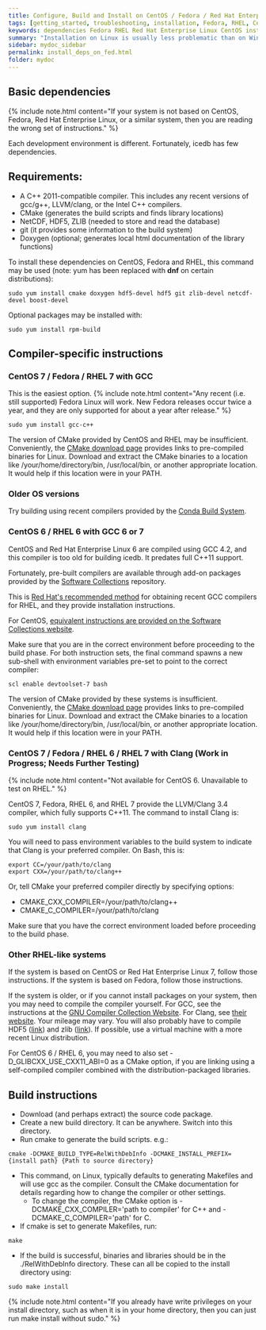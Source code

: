 ```yaml
---
title: Configure, Build and Install on CentOS / Fedora / Red Hat Enterprise Linux
tags: [getting_started, troubleshooting, installation, Fedora, RHEL, CentOS]
keywords: dependencies Fedora RHEL Red Hat Enterprise Linux CentOS install
summary: "Installation on Linux is usually less problematic than on Windows. However, CentOS and RHEL are rather conservative with their package choices, so additional steps may be required."
sidebar: mydoc_sidebar
permalink: install_deps_on_fed.html
folder: mydoc
---
```


## Basic dependencies

{% include note.html content="If your system is not based on CentOS, Fedora, Red Hat Enterprise Linux, or a similar system, then you are reading the wrong set of instructions." %}


Each development environment is different. Fortunately, icedb has few dependencies.

Requirements:
--------------

- A C++ 2011-compatible compiler. This includes any recent versions of gcc/g++, LLVM/clang, or the Intel C++ compilers.
- CMake (generates the build scripts and finds library locations)
- NetCDF, HDF5, ZLIB (needed to store and read the database)
- git (it provides some information to the build system)
- Doxygen (optional; generates local html documentation of the library functions)


To install these dependencies on CentOS, Fedora and RHEL, this command may be used (note: yum has been replaced with **dnf** on certain distributions):
```
sudo yum install cmake doxygen hdf5-devel hdf5 git zlib-devel netcdf-devel boost-devel
```

Optional packages may be installed with:
```
sudo yum install rpm-build
```

## Compiler-specific instructions

### CentOS 7 / Fedora / RHEL 7 with GCC

This is the easiest option.
{% include note.html content="Any recent (i.e. still supported) Fedora Linux will work. New Fedora releases occur twice a year, and they are only supported for about a year after release." %}

```
sudo yum install gcc-c++
```

The version of CMake provided by CentOS and RHEL may be insufficient. Conveniently, the [CMake download page](https://cmake.org/download/) provides links to pre-compiled binaries for Linux. Download and extract the CMake binaries to a location like /your/home/directory/bin, /usr/local/bin, or another appropriate location. It would help if this location were in your PATH.

### Older OS versions

Try building using recent compilers provided by the [Conda Build System](/install_using_conda.html).

### CentOS 6 / RHEL 6 with GCC 6 or 7

CentOS and Red Hat Enterprise Linux 6 are compiled using GCC 4.2, and this compiler is
too old for building icedb. It predates full C++11 support.

Fortunately, pre-built compilers are available through add-on packages provided by
the [Software Collections](https://www.softwarecollections.org) repository.

This is [Red Hat's recommended method](https://access.redhat.com/documentation/en-us/red_hat_enterprise_linux/7/html/developer_guide/scl-utils) for obtaining recent GCC compilers for RHEL, and they provide installation instructions.

For CentOS, [equivalent instructions are provided on the Software Collections website](https://www.softwarecollections.org/en/scls/rhscl/devtoolset-7/).

Make sure that you are in the correct environment before proceeding to the build phase.
For both instruction sets, the final command spawns a new sub-shell with environment variables pre-set to point to the correct compiler:
```
scl enable devtoolset-7 bash
```

The version of CMake provided by these systems is insufficient. Conveniently, the [CMake download page](https://cmake.org/download/) provides links to pre-compiled binaries for Linux. Download and extract the CMake binaries to a location like /your/home/directory/bin, /usr/local/bin, or another appropriate location. It would help if this location were in your PATH.

### CentOS 7 / Fedora / RHEL 6 / RHEL 7 with Clang (Work in Progress; Needs Further Testing)

{% include note.html content="Not available for CentOS 6. Unavailable to test on RHEL." %}

CentOS 7, Fedora, RHEL 6, and RHEL 7 provide the LLVM/Clang 3.4 compiler, which fully supports C++11. The command to install Clang is:
```
sudo yum install clang
```

You will need to pass environment variables to the build system to indicate that Clang is your preferred compiler. On Bash, this is:
```
export CC=/your/path/to/clang
export CXX=/your/path/to/clang++
```
Or, tell CMake your preferred compiler directly by specifying options:
- CMAKE\_CXX\_COMPILER=/your/path/to/clang++
- CMAKE\_C\_COMPILER=/your/path/to/clang

Make sure that you have the correct environment loaded before proceeding to the build phase.

### Other RHEL-like systems

If the system is based on CentOS or Red Hat Enterprise Linux 7, follow those instructions.
If the system is based on Fedora, follow those instructions.

If the system is older, or if you cannot install packages on your system, then you may need to compile the compiler yourself. For GCC, see the instructions at the [GNU Compiler Collection Website](https://gcc.gnu.org/). For Clang, see [their website](https://clang.llvm.org/).
Your mileage may vary. You will also probably have to compile HDF5 ([link](https://www.hdfgroup.org/downloads/hdf5/)) and zlib ([link](https://zlib.net/)). If possible, use a virtual machine with a more recent Linux distribution.

For CentOS 6 / RHEL 6, you may need to also set -D\_GLIBCXX\_USE\_CXX11\_ABI=0 as a CMake option, if you are linking using a self-compiled compiler combined with the distribution-packaged libraries.

## Build instructions


- Download (and perhaps extract) the source code package. 
- Create a new build directory. It can be anywhere. Switch into this directory.
- Run cmake to generate the build scripts. e.g.:
```
cmake -DCMAKE_BUILD_TYPE=RelWithDebInfo -DCMAKE_INSTALL_PREFIX={install path} {Path to source directory}
```
- This command, on Linux, typically defaults to generating Makefiles and will use gcc as the compiler. Consult the CMake
   documentation for details regarding how to change the compiler or other settings.
   - To change the compiler, the CMake option is -DCMAKE\_CXX\_COMPILER='path to compiler' for C++ and -DCMAKE\_C\_COMPILER='path' for C.
- If cmake is set to generate Makefiles, run:
```
make
```
- If the build is successful, binaries and libraries should be in the ./RelWithDebInfo directory. These can all be copied
to the install directory using:
```
sudo make install
```

{% include note.html content="If you already have write privileges on your install directory, such as when it is in your home directory, then you can just run make install without sudo." %}


